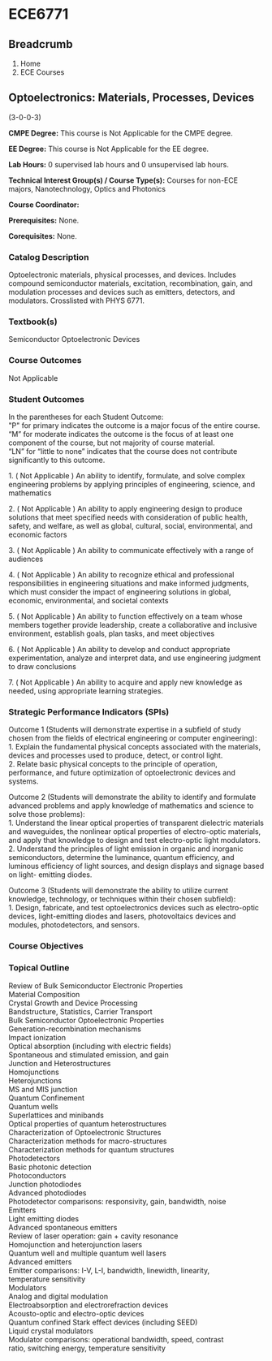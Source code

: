 #  ECE6771

## Breadcrumb

  1. Home
  2. ECE Courses

## Optoelectronics: Materials, Processes, Devices

(3-0-0-3)

**CMPE Degree:** This course is Not Applicable for the CMPE degree.

**EE Degree:** This course is Not Applicable for the EE degree.

**Lab Hours:** 0 supervised lab hours and 0 unsupervised lab hours.

**Technical Interest Group(s) / Course Type(s):** Courses for non-ECE majors,
Nanotechnology, Optics and Photonics

**Course Coordinator:**

**Prerequisites:** None.

**Corequisites:** None.

### Catalog Description

Optoelectronic materials, physical processes, and devices. Includes  
compound semiconductor materials, excitation, recombination, gain, and  
modulation processes and devices such as emitters, detectors, and  
modulators. Crosslisted with PHYS 6771.

### Textbook(s)

Semiconductor Optoelectronic Devices

### Course Outcomes

Not Applicable

### Student Outcomes

In the parentheses for each Student Outcome:  
"P" for primary indicates the outcome is a major focus of the entire course.  
“M” for moderate indicates the outcome is the focus of at least one component
of the course, but not majority of course material.  
“LN” for “little to none” indicates that the course does not contribute
significantly to this outcome.

1\. ( Not Applicable ) An ability to identify, formulate, and solve complex
engineering problems by applying principles of engineering, science, and
mathematics

2\. ( Not Applicable ) An ability to apply engineering design to produce
solutions that meet specified needs with consideration of public health,
safety, and welfare, as well as global, cultural, social, environmental, and
economic factors

3\. ( Not Applicable ) An ability to communicate effectively with a range of
audiences

4\. ( Not Applicable ) An ability to recognize ethical and professional
responsibilities in engineering situations and make informed judgments, which
must consider the impact of engineering solutions in global, economic,
environmental, and societal contexts

5\. ( Not Applicable ) An ability to function effectively on a team whose
members together provide leadership, create a collaborative and inclusive
environment, establish goals, plan tasks, and meet objectives

6\. ( Not Applicable ) An ability to develop and conduct appropriate
experimentation, analyze and interpret data, and use engineering judgment to
draw conclusions

7\. ( Not Applicable ) An ability to acquire and apply new knowledge as
needed, using appropriate learning strategies.

### Strategic Performance Indicators (SPIs)

Outcome 1 (Students will demonstrate expertise in a subfield of study chosen
from the fields of electrical engineering or computer engineering):  
1\. Explain the fundamental physical concepts associated with the materials,
devices and processes used to produce, detect, or control light.  
2\. Relate basic physical concepts to the principle of operation, performance,
and future optimization of optoelectronic devices and systems.

Outcome 2 (Students will demonstrate the ability to identify and formulate
advanced problems and apply knowledge of mathematics and science to solve
those problems):  
1\. Understand the linear optical properties of transparent dielectric
materials and waveguides, the nonlinear optical properties of electro-optic
materials, and apply that knowledge to design and test electro-optic light
modulators.  
2\. Understand the principles of light emission in organic and inorganic
semiconductors, determine the luminance, quantum efficiency, and luminous
efficiency of light sources, and design displays and signage based on light-
emitting diodes.

Outcome 3 (Students will demonstrate the ability to utilize current knowledge,
technology, or techniques within their chosen subfield):  
1\. Design, fabricate, and test optoelectronics devices such as electro-optic
devices, light-emitting diodes and lasers, photovoltaics devices and modules,
photodetectors, and sensors.

### Course Objectives

### Topical Outline

Review of Bulk Semiconductor Electronic Properties  
Material Composition  
Crystal Growth and Device Processing  
Bandstructure, Statistics, Carrier Transport  
Bulk Semiconductor Optoelectronic Properties  
Generation-recombination mechanisms  
Impact ionization  
Optical absorption (including with electric fields)  
Spontaneous and stimulated emission, and gain  
Junction and Heterostructures  
Homojunctions  
Heterojunctions  
MS and MIS junction  
Quantum Confinement  
Quantum wells  
Superlattices and minibands  
Optical properties of quantum heterostructures  
Characterization of Optoelectronic Structures  
Characterization methods for macro-structures  
Characterization methods for quantum structures  
Photodetectors  
Basic photonic detection  
Photoconductors  
Junction photodiodes  
Advanced photodiodes  
Photodetector comparisons: responsivity, gain, bandwidth, noise  
Emitters  
Light emitting diodes  
Advanced spontaneous emitters  
Review of laser operation: gain + cavity resonance  
Homojunction and heterojunction lasers  
Quantum well and multiple quantum well lasers  
Advanced emitters  
Emitter comparisons: I-V, L-I, bandwidth, linewidth, linearity,  
temperature sensitivity  
Modulators  
Analog and digital modulation  
Electroabsorption and electrorefraction devices  
Acousto-optic and electro-optic devices  
Quantum confined Stark effect devices (including SEED)  
Liquid crystal modulators  
Modulator comparisons: operational bandwidth, speed, contrast  
ratio, switching energy, temperature sensitivity

